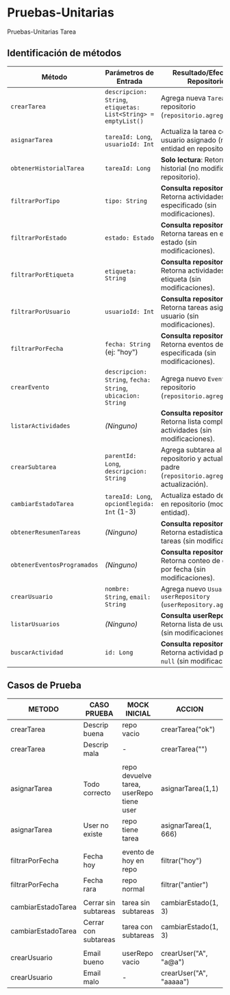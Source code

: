 # Pruebas-Unitarias
Pruebas-Unitarias Tarea

## Identificación de métodos


| **Método**                  | **Parámetros de Entrada**                                  | **Resultado/Efecto en Repositorio**                                                                 |
|-----------------------------|------------------------------------------------------------|-----------------------------------------------------------------------------------------------------|
| `crearTarea`                | `descripcion: String`, `etiquetas: List<String> = emptyList()` | Agrega nueva `Tarea` al repositorio (`repositorio.agregar()`).                                      |
| `asignarTarea`              | `tareaId: Long`, `usuarioId: Int`                          | Actualiza la tarea con el usuario asignado (modifica entidad en repositorio).                       |
| `obtenerHistorialTarea`     | `tareaId: Long`                                            | **Solo lectura**: Retorna historial (no modifica repositorio).                                      |
| `filtrarPorTipo`            | `tipo: String`                                             | **Consulta repositorio**: Retorna actividades del tipo especificado (sin modificaciones).           |
| `filtrarPorEstado`          | `estado: Estado`                                           | **Consulta repositorio**: Retorna tareas en ese estado (sin modificaciones).                        |
| `filtrarPorEtiqueta`        | `etiqueta: String`                                         | **Consulta repositorio**: Retorna actividades con la etiqueta (sin modificaciones).                 |
| `filtrarPorUsuario`         | `usuarioId: Int`                                           | **Consulta repositorio**: Retorna tareas asignadas al usuario (sin modificaciones).                  |
| `filtrarPorFecha`           | `fecha: String` (ej: "hoy")                                | **Consulta repositorio**: Retorna eventos de la fecha especificada (sin modificaciones).             |
| `crearEvento`               | `descripcion: String`, `fecha: String`, `ubicacion: String`| Agrega nuevo `Evento` al repositorio (`repositorio.agregar()`).                                      |
| `listarActividades`         | *(Ninguno)*                                                | **Consulta repositorio**: Retorna lista completa de actividades (sin modificaciones).                |
| `crearSubtarea`             | `parentId: Long`, `descripcion: String`                    | Agrega subtarea al repositorio y actualiza tarea padre (`repositorio.agregar()` + actualización).    |
| `cambiarEstadoTarea`        | `tareaId: Long`, `opcionElegida: Int` (1-3)                | Actualiza estado de la tarea en repositorio (modifica entidad).                                     |
| `obtenerResumenTareas`      | *(Ninguno)*                                                | **Consulta repositorio**: Retorna estadísticas de tareas (sin modificaciones).                       |
| `obtenerEventosProgramados` | *(Ninguno)*                                                | **Consulta repositorio**: Retorna conteo de eventos por fecha (sin modificaciones).                  |
| `crearUsuario`              | `nombre: String`, `email: String`                          | Agrega nuevo `Usuario` a `userRepository` (`userRepository.agregar()`).                             |
| `listarUsuarios`            | *(Ninguno)*                                                | **Consulta userRepository**: Retorna lista de usuarios (sin modificaciones).                         |
| `buscarActividad`           | `id: Long`                                                 | **Consulta repositorio**: Retorna actividad por ID o `null` (sin modificaciones).                    |


## Casos de Prueba

| METODO             | CASO PRUEBA          | MOCK INICIAL                  | ACCION                   | RESULTADO ESPERADO          |
|--------------------|----------------------|-------------------------------|--------------------------|-----------------------------|
| crearTarea         | Descrip buena        | repo vacio                    | crearTarea("ok")         | Se guarda en repo           |
| crearTarea         | Descrip mala         | -                             | crearTarea("")           | EXPLOTA (IllegalArgExcept)  |
||
| asignarTarea       | Todo correcto        | repo devuelve tarea, userRepo tiene user | asignarTarea(1,1) | Tarea con user asignado     |
| asignarTarea       | User no existe       | repo tiene tarea              | asignarTarea(1, 666)     | Error de usuario            |
||
| filtrarPorFecha    | Fecha hoy            | evento de hoy en repo         | filtrar("hoy")           | 1 evento devuelto           |  # ← Paréntesis mal cerrado
| filtrarPorFecha    | Fecha rara           | repo normal                   | filtrar("antier")        | Lista vacia                 |
|      |
| cambiarEstadoTarea | Cerrar sin subtareas | tarea sin subtareas           | cambiarEstado(1, 3)      | Estado FINALIZADA           |
| cambiarEstadoTarea | Cerrar con subtareas | tarea con subtareas           | cambiarEstado(1, 3)      | Estado se actualiza         |  # ← ERROR: Debería fallar
||
| crearUsuario       | Email bueno          | userRepo vacio                | crearUser("A", "a@a")    | User en repo                |
| crearUsuario       | Email malo           | -                             | crearUser("A", "aaaaa")  | Da error                    |
